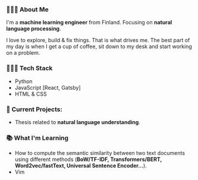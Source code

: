 
### 🙋🏽‍♂️ About Me

I'm a **machine learning engineer** from Finland. Focusing on **natural language processing**.

I love to explore, build & fix things. That is what drives me. The best part of my day is when I get a cup of coffee, sit down to my desk and start working on a problem.

### 👨🏽‍💻 Tech Stack

* Python
* JavaScript [React, Gatsby]
* HTML & CSS

### 🚧 Current Projects:

* Thesis related to **natural language understanding**. 

### 📚 What I'm Learning

* How to compute the semantic similarity between two text documents using different methods (**BoW/TF-IDF, Transformers/BERT, Word2vec/fastText, Universal Sentence Encoder...**).
* Vim
